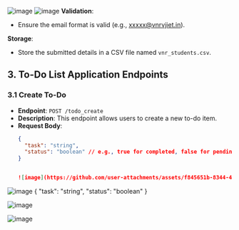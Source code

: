 ![image](https://github.com/user-attachments/assets/7a542711-0571-4fef-8dd1-ed7c00a98e7b)
![image](https://github.com/user-attachments/assets/5e67e91e-fee2-4e0e-b338-8136cd3c4301)
**Validation**:
- Ensure the email format is valid (e.g., xxxxx@vnrvjiet.in).

**Storage**:
- Store the submitted details in a CSV file named `vnr_students.csv`.

## 3. To-Do List Application Endpoints

### 3.1 Create To-Do

- **Endpoint**: `POST /todo_create`
- **Description**: This endpoint allows users to create a new to-do item.
- **Request Body**:
  ```json
  {
    "task": "string",
    "status": "boolean" // e.g., true for completed, false for pending
  }


  ![image](https://github.com/user-attachments/assets/f845651b-8344-4486-9463-28821b122bac)

![image](https://github.com/user-attachments/assets/6bcc3118-f979-4a86-b36a-7c78e614eb7e)
{
  "task": "string",
  "status": "boolean"
}

![image](https://github.com/user-attachments/assets/18177760-9bf0-4df8-b6db-99ce6c278caa)

![image](https://github.com/user-attachments/assets/bf9ebd4e-5ab7-4178-8dec-f8d1316d5750)


